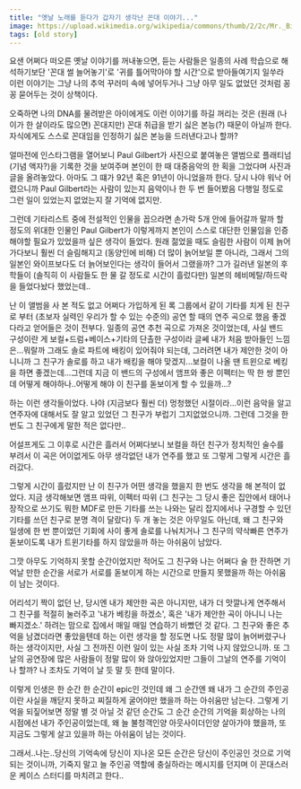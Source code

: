 ```yaml
---
title: "옛날 노래를 듣다가 갑자기 생각난 꼰대 이야기..."
image: https://upload.wikimedia.org/wikipedia/commons/thumb/2/2c/Mr._Big_-_Lean_Into_It.jpg/1200px-Mr._Big_-_Lean_Into_It.jpg
tags: [old story]
---
```


요샌 어쩌다 떠오른 옛날 이야기를 꺼내놓으면, 듣는 사람들은 일종의 사례 학습으로 해석하기보단 '꼰대 썰 늘어놓기'로 '귀를 틀어막아야 할 시간'으로 받아들여기지 일쑤라 이런 이야기는 그냥 나의 추억 꾸러미 속에 넣어두거나 그냥 아무 일도 없었던 것처럼 꽁꽁 묻어두는 것이 상책이다. 

오죽하면 나의 DNA를 물려받은 아이에게도 이런 이야기를 하길 꺼리는 것은 (원래 (나이가 한 살이라도 많으면) 꼰대지만) 꼰대 취급을 받기 싫은 본능(?) 때문이 아닐까 한다. 자식에게도 스스로 꼰대임을 인정하기 싫은 본능을 드러낸다고나 할까?

얼마전에 인스타그램을 열어보니 Paul Gilbert가 사진으로 붙여놓은 앨범으로 플래티넘 (기념 액자?)을 기록한 것을 보여주며 본인이 한 때 대중음악의 한 획을 그었다며 사진과 글을 올려놓았다. 아마도 그 떄가 92년 혹은 91년이 아니었을까 한다. 당시 나야 워낙 어렸으니까 Paul Gilbert라는 사람이 있는지 음악이나 한 두 번 들어봤음 다행일 정도로 그런 일이 있었는지 없었는지 잘 기억에 없지만.

그런데 기타리스트 중에 전설적인 인물을 꼽으라면 손가락 5개 안에 들어갈까 말까 할 정도의 위대한 인물인 Paul Gilbert가 이렇게까지 본인이 스스로 대단한 인물임을 인증해야할 필요가 있었을까 싶은 생각이 들었다. 원래 젊었을 때도 슬림한 사람이 이제 늙어가다보니 훨씬 더 슬림해지고 (동양인에 비해) 더 많이 늙어보일 뿐 아니라, 그래서 그의 일본인 와이프보다도 더 늙어보인다는 생각이 들어서 그랬을까? 그가 길러낸 일본의 후학들이 (솔직히 이 사람들도 한 물 갈 정도로 시간이 흘렀다만) 일본의 헤비메탈/하드락을 들었다놨다 했었는데..

난 이 앨범을 사 본 적도 없고 어쩌다 가입하게 된 록 그룹에서 같이 기타를 치게 된 친구로 부터 (초보자 실력인 우리가 할 수 있는 수준의) 공연 할 때의 연주 곡으로 했음 좋겠다라고 얻어들은 것이 전부다. 일종의 공연 추천 곡으로 가져온 것이었는데, 사실 밴드 구성이란 게 보컬+드럼+베이스+기타의 단촐한 구성이라 글쎄 내가 처음 받아들인 느낌은...뭐랄까 그래도 솔로 파트에 배킹이 있어줘야 되는데, 그러려면 내가 제안한 것이 아니니까 그 친구가 솔로를 하고 내가 배킹을 해야 맞겠지...보컬이 나올 땐 트윈으로 베킹을 하면 좋겠는데...그런데 지금 이 밴드의 구성에서 앰프와 좋은 이펙터는 딱 한 쌍 뿐인데 어떻게 해야하나..어떻게 해야 이 친구를 돋보이게 할 수 있을까...?

하는 이런 생각들이었다. 나야 (지금보다 훨씬 더) 멍청했던 시절이라...이런 음악을 알고 연주자에 대해서도 잘 알고 있었던 그 친구가 부럽기 그지없었으니까. 그런데 그것을 한 번도 그 친구에게 말한 적은 없다만..

어설프게도 그 이후로 시간은 흘러서 어쩌다보니 보컬을 하던 친구가 정치적인 술수를 부려서 이 곡은 어이없게도 아무 생각없던 내가 연주를 했고 또 그렇게 그렇게 시간은 흘러갔다.

그렇게 시간이 흘렀지만 난 이 친구가 어떤 생각을 했을지 한 번도 생각을 해 본적이 없었다. 지금 생각해보면 앰프 따위, 이펙터 따위 (그 친구는 그 당시 좋은 집안에서 태어나 장작으로 쓰기도 뭐한 MDF로 만든 기타를 쓰는 나와는 달리 잡지에서나 구경할 수 있던 기타를 쓰던 친구로 분명 격이 달랐다) 두 개 놓는 것은 아무일도 아닌데, 왜 그 친구와 일생에 한 번 뿐이었던 기회에 사이 좋게 솔로를 나눠치거나 그 친구의 약삭빠른 연주가 돋보이도록 내가 트윈기타를 하지 않았을까 하는 아쉬움이 남았다.

그깟 아무도 기억하지 못할 순간이었지만 적어도 그 친구와 나는 어쩌다 술 한 잔하면 기억날 만한 순간을 서로가 서로를 돋보이게 하는 시간으로 만들지 못했을까 하는 아쉬움이 남는 것이다. 

어리석기 짝이 없던 난, 당시엔 내가 제안한 곡은 아니지만, 내가 더 맛깔나게 연주해서 그 친구를 적절히 눌러주고 '내가 베킹을 하겠소', 혹은 '내가 제안한 곡이 아니니 나는 빠지겠소.' 하려는 맘으로 집에서 매일 매일 연습하기 바빴던 것 같다. 그 친구와 좋은 추억을 남겼더라면 좋았을텐데 하는 이런 생각을 할 정도면 나도 정말 많이 늙어버렸구나 하는 생각이지만, 사실 그 전까진 이런 일이 있는 사실 조차 기억 나지 않았으니까. 또 그 날의 공연장에 많은 사람들이 정말 많이 와 앉아있었지만 그들이 그날의 연주를 기억이나 할까? 나 조차도 기억이 날 듯 말 듯 한데 말이다.

이렇게 인생은 한 순간 한 순간이 epic인 것인데 왜 그 순간엔 왜 내가 그 순간의 주인공이란 사실을 깨닫지 못하고 찌질하게 굴어야만 했을까 하는 아쉬움만 남는다. 그렇게 기억을 되짚어보면 정말 별 것 아닐 것 같던 순간도 그 순간 순간의 기억을 회상하는 나의 시점에선 내가 주인공이었는데, 왜 늘 불청객인양 아웃사이더인양 살아가야 했을까, 또 지금도 그렇게 살고 있을까 하는 아쉬움이 남는 것이다.

그래서..나는..당신의 기억속에 당신이 지나온 모든 순간은 당신이 주인공인 것으로 기억되는 것이니까, 기죽지 말고 늘 주인공 역할에 충실하라는 메시지를 던지며 이 꼰대스러운 케이스 스터디를 마치려고 한다..

